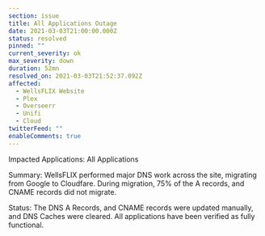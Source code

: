```yaml
---
section: issue
title: All Applications Outage
date: 2021-03-03T21:00:00.000Z
status: resolved
pinned: ""
current_severity: ok
max_severity: down
duration: 52mn
resolved_on: 2021-03-03T21:52:37.092Z
affected:
  - WellsFLIX Website
  - Plex
  - Overseerr
  - Unifi
  - Cloud
twitterFeed: ""
enableComments: true
---
```

Impacted Applications: All Applications

Summary: WellsFLIX performed major DNS work across the site, migrating from Google to Cloudfare. During migration, 75% of the A records, and CNAME records did not migrate. 

Status: The DNS A Records, and CNAME records were updated manually, and DNS Caches were cleared. All applications have been verified as fully functional.